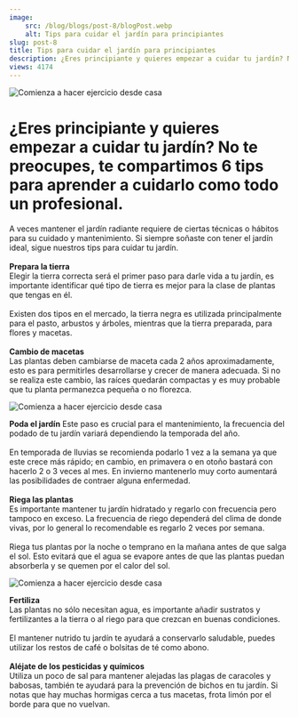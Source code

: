 ```yaml
---
image:
	src: /blog/blogs/post-8/blogPost.webp
	alt: Tips para cuidar el jardín para principiantes
slug: post-8
title: Tips para cuidar el jardín para principiantes
description: ¿Eres principiante y quieres empezar a cuidar tu jardín? No te preocupes, te compartimos 6 tips para aprender a cuidarlo como todo un profesional.
views: 4174
---
```


<div class="text-black max-w-[80%] max-lg:max-w-[90%] mx-auto">
  <img
    class="w-full max-w-[420px] mx-auto mb-6 rounded-xl"
    src="/blog/blogs/post-8/blogPost.webp"
    alt="Comienza a hacer ejercicio desde casa"
    loading="lazy"
    decoding="async"
  />
  <h1 class="text-lg font-my-raleway font-bold">
    ¿Eres principiante y quieres empezar a cuidar tu jardín? No te preocupes, te compartimos 6 tips para aprender a cuidarlo como todo un profesional.
  </h1>
  <span class="block w-full h-[2px] bg-navy-blue mt-5"></span>
  <p class="text-sm text-dark py-5">
    A veces mantener el jardín radiante requiere de ciertas técnicas o hábitos para su cuidado y mantenimiento. Si siempre soñaste con tener el jardín ideal, sigue nuestros tips para cuidar tu jardín.
    <br />
    <br />
		<strong class="text-black">Prepara la tierra</strong>
    <br />
		Elegir la tierra correcta será el primer paso para darle vida a tu jardín, es importante identificar qué tipo de tierra es mejor para la clase de plantas que tengas en él.
    <br />
    <br />
		Existen dos tipos en el mercado, la tierra negra es utilizada principalmente para el pasto, arbustos y árboles, mientras que la tierra preparada, para flores y macetas.
    <br />
    <br />
		<strong class="text-black">Cambio de macetas</strong>
    <br />
		Las plantas deben cambiarse de maceta cada 2 años aproximadamente, esto es para permitirles desarrollarse y crecer de manera adecuada. Si no se realiza este cambio, las raíces quedarán compactas y es muy probable que tu planta permanezca pequeña o no florezca.
  </p>
  <img
    class="w-full max-w-[420px] mx-auto mb-6 rounded-xl"
    src="/blog/blogs/post-8/blogContent1.webp"
    alt="Comienza a hacer ejercicio desde casa"
    loading="lazy"
    decoding="async"
  />
  <p class="text-sm text-dark py-5">
		<strong class="text-black">Poda el jardín</strong>
    Este paso es crucial para el mantenimiento, la frecuencia del podado de tu jardín variará dependiendo la temporada del año.
    <br />
    <br />
    En temporada de lluvias se recomienda podarlo 1 vez a la semana ya que este crece más rápido; en cambio, en primavera o en otoño bastará con hacerlo 2 o 3 veces al mes. En invierno mantenerlo muy corto aumentará las posibilidades de contraer alguna enfermedad.
    <br />
    <br />
		<strong class="text-black">Riega las plantas</strong>
    <br />
		Es importante mantener tu jardín hidratado y regarlo con frecuencia pero tampoco en exceso. La frecuencia de riego dependerá del clima de donde vivas, por lo general lo recomendable es regarlo 2 veces por semana.
    <br />
    <br />
		Riega tus plantas por la noche o temprano en la mañana antes de que salga el sol. Esto evitará que el agua se evapore antes de que las plantas puedan absorberla y se quemen por el calor del sol.
  </p>
  <img
    class="w-full max-w-[420px] mx-auto mb-6 rounded-xl"
    src="/blog/blogs/post-8/blogContent2.webp"
    alt="Comienza a hacer ejercicio desde casa"
    loading="lazy"
    decoding="async"
  />
  <p class="text-sm text-dark py-5">
		<strong class="text-black">Fertiliza</strong>
    <br />
    Las plantas no sólo necesitan agua, es importante añadir sustratos y fertilizantes a la tierra o al riego para que crezcan en buenas condiciones.
    <br />
    <br />
		El mantener nutrido tu jardín te ayudará a conservarlo saludable, puedes utilizar los restos de café o bolsitas de té como abono.
    <br />
    <br />
		<strong class="text-black">Aléjate de los pesticidas y químicos</strong>
    <br />
		Utiliza un poco de sal para mantener alejadas las plagas de caracoles y babosas, también te ayudará para la prevención de bichos en tu jardín.
		Si notas que hay muchas hormigas cerca a tus macetas, frota limón por el borde para que no vuelvan.
  </p>
</div>